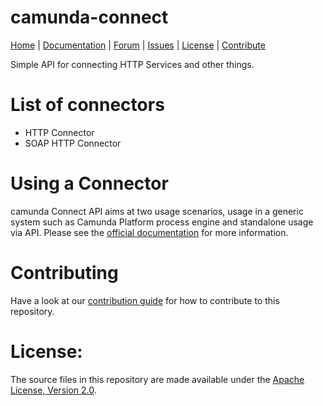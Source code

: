 camunda-connect
===============

<p>
  <a href="http://camunda.com/">Home</a> |
  <a href="https://docs.camunda.org/manual/latest/reference/connect/">Documentation</a> |
  <a href="https://forum.camunda.org/">Forum</a> |
  <a href="https://jira.camunda.com/browse/CAM">Issues</a> |
  <a href="LICENSE">License</a> |
  <a href="CONTRIBUTING.md">Contribute</a>
</p>

Simple API for connecting HTTP Services and other things.

# List of connectors

* HTTP Connector
* SOAP HTTP Connector

# Using a Connector

camunda Connect API aims at two usage scenarios, usage in a generic system such as Camunda Platform
process engine and standalone usage via API. Please see the [official documentation](https://docs.camunda.org/manual/latest/reference/connect/) for more information.

# Contributing

Have a look at our [contribution guide](https://github.com/camunda/camunda-bpm-platform/blob/master/CONTRIBUTING.md) for how to contribute to this repository.


# License:

The source files in this repository are made available under the <a href="LICENSE">Apache License, Version 2.0</a>.



[CONTRIBUTING.md]: https://github.com/camunda/camunda-bpm-platform/blob/master/CONTRIBUTING.md
